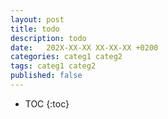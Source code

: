 ```yaml
---
layout: post
title: todo
description: todo
date:   202X-XX-XX XX-XX-XX +0200
categories: categ1 categ2
tags: categ1 categ2
published: false
---
```


* TOC
{:toc}



